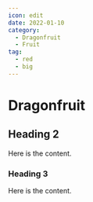 ```yaml
---
icon: edit
date: 2022-01-10
category:
  - Dragonfruit
  - Fruit
tag:
  - red
  - big
---
```


# Dragonfruit

## Heading 2

Here is the content.

### Heading 3

Here is the content.
